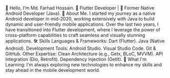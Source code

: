 👋 Hello, I'm Md. Farhad Hossain.
🌟 Flutter Developer | 📱 Former Native Android Developer (Java).
🚀 About Me.
I started my journey as a native Android developer in mid-2020, working extensively with Java to build dynamic and user-friendly mobile applications. Over the last two years, I have transitioned into Flutter development, where I leverage the power of cross-platform capabilities to craft seamless and visually stunning applications.
🛠️ Skills
Languages & Frameworks:
Dart (Flutter).
Java (Native Android).
Development Tools:
Android Studio.
Visual Studio Code.
Git & GitHub.
Other Expertise:
Clean Architecture (e.g., Getx, BLoC, MVVM).
API Integration (Dio, Retrofit).
Dependency Injection (GetIt).
🌱 What I'm Learning:
I'm always exploring new technologies to enhance my skills and stay ahead in the mobile development world.

<!---
farhadhossain303/farhadhossain303 is a ✨ special ✨ repository because its `README.md` (this file) appears on your GitHub profile.
You can click the Preview link to take a look at your changes.
--->
